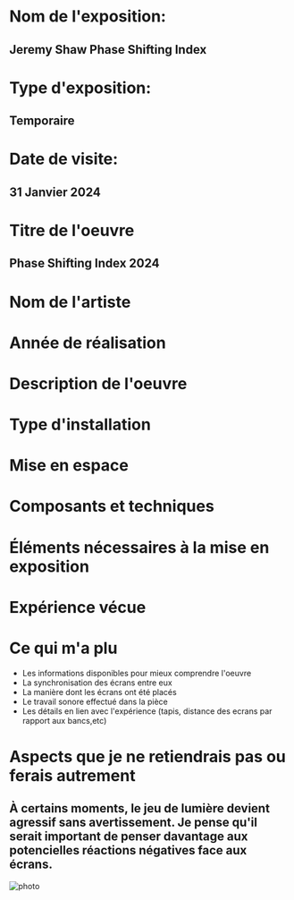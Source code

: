 # Nom de l'exposition:
## Jeremy Shaw Phase Shifting Index
# Type d'exposition:
## Temporaire
# Date de visite:
## 31 Janvier 2024
# Titre de l'oeuvre
## Phase Shifting Index 2024
# Nom de l'artiste
##
# Année de réalisation
##
# Description de l'oeuvre 
##
# Type d'installation
##
# Mise en espace
##
# Composants et techniques 
##
# Éléments nécessaires à la mise en exposition
##
# Expérience vécue
##
# Ce qui m'a plu
- Les informations disponibles pour mieux comprendre l'oeuvre
- La synchronisation des écrans entre eux
- La manière dont les écrans ont été placés
- Le travail sonore effectué dans la pièce
- Les détails en lien avec l'expérience (tapis, distance des ecrans par rapport aux bancs,etc)
# Aspects que je ne retiendrais pas ou ferais autrement
## À certains moments, le jeu de lumière devient agressif sans avertissement. Je pense qu'il serait important de penser davantage aux potencielles réactions négatives face aux écrans.

![photo](photo.jpg)
